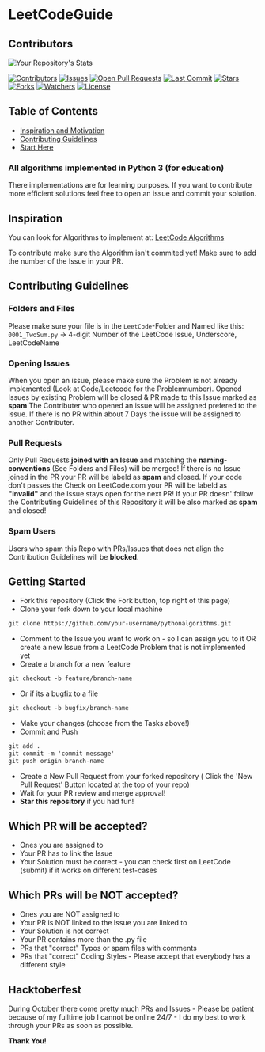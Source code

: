 # LeetCodeGuide
## Contributors
![Your Repository's Stats](https://contrib.rocks/image?repo=Vineet-Dhaimodker/LeetCodeGuide)

[![Contributors](https://img.shields.io/github/contributors/Vineet-Dhaimodker/LeetCodeGuide)](https://github.com/Vineet-Dhaimodker/LeetCodeGuide/graphs/contributors)
[![Issues](https://img.shields.io/github/issues/Vineet-Dhaimodker/LeetCodeGuide)](https://github.com/Vineet-Dhaimodker/LeetCodeGuide/issues)
[![Open Pull Requests](https://img.shields.io/github/issues-pr-raw/Vineet-Dhaimodker/LeetCodeGuide)](https://github.com/Vineet-Dhaimodker/LeetCodeGuide/pulls)
[![Last Commit](https://img.shields.io/github/last-commit/Vineet-Dhaimodker/LeetCodeGuide)](https://github.com/Vineet-Dhaimodker/LeetCodeGuide)
[![Stars](https://img.shields.io/github/stars/Vineet-Dhaimodker/LeetCodeGuide)](https://github.com/Vineet-Dhaimodker/LeetCodeGuide/stargazers)
[![Forks](https://img.shields.io/github/forks/Vineet-Dhaimodker/LeetCodeGuide)](https://github.com/Vineet-Dhaimodker/LeetCodeGuide/network/members)
[![Watchers](https://img.shields.io/github/watchers/Vineet-Dhaimodker/LeetCodeGuide)](https://github.com/Vineet-Dhaimodker/LeetCodeGuide/watchers)
[![License](https://img.shields.io/github/license/Vineet-Dhaimodker/LeetCodeGuide)](https://github.com/Vineet-Dhaimodker/LeetCodeGuide/blob/master/LICENSE)


## Table of Contents
* [Inspiration and Motivation](#inspiration)
* [Contributing Guidelines](#contributing-guidelines)
* [Start Here](#getting-started)




### All algorithms implemented in Python 3 (for education)
There implementations are for learning purposes. If you want to contribute more efficient solutions feel free to open an issue and commit your solution.

## Inspiration

You can look for Algorithms to implement at: [LeetCode Algorithms](https://leetcode.com/problemset/algorithms/) 

To contribute make sure the Algorithm isn't commited yet! Make sure to add the number of the Issue in your PR.

## Contributing Guidelines

### Folders and Files
Please make sure your file is in the `LeetCode`-Folder and Named like this:
`0001_TwoSum.py` -> 4-digit Number of the LeetCode Issue, Underscore, LeetCodeName

### Opening Issues
When you open an issue, please make sure the Problem is not already implemented (Look at Code/Leetcode for the Problemnumber). 
Opened Issues by existing Problem will be closed & PR made to this Issue marked as **spam**
The Contributer who opened an issue will be assigned prefered to the issue. If there is no PR within about 7 Days the issue will be assigned to another Contributer.

### Pull Requests
Only Pull Requests **joined with an Issue** and matching the **naming-conventions** (See Folders and Files) will be merged!
If there is no Issue joined in the PR your PR will be labeld as **spam** and closed.
If your code don't passes the Check on LeetCode.com your PR will be labeld as **"invalid"** and the Issue stays open for the next PR!
If your PR doesn' follow the Contributing Guidelines of this Repository it will be also marked as **spam** and closed!

### Spam Users
Users who spam this Repo with PRs/Issues that does not align the Contribution Guidelines will be **blocked**.

## Getting Started
* Fork this repository (Click the Fork button, top right of this page)
* Clone your fork down to your local machine
```markdown
git clone https://github.com/your-username/pythonalgorithms.git
```
* Comment to the Issue you want to work on - so I can assign you to it OR create a new Issue from a LeetCode Problem that is not implemented yet
* Create a branch for a new feature
```markdown
git checkout -b feature/branch-name
```
* Or if its a bugfix to a file
```markdown
git checkout -b bugfix/branch-name
```
* Make your changes (choose from the Tasks above!)
* Commit and Push
```markdown
git add .
git commit -m 'commit message'
git push origin branch-name
```
* Create a New Pull Request from your forked repository ( Click the 'New Pull Request' Button located at the top of your repo)
* Wait for your PR review and merge approval!
* __Star this repository__ if you had fun!

## Which PR will be accepted?
* Ones you are assigned to
* Your PR has to link the Issue
* Your Solution must be correct - you can check first on LeetCode (submit) if it works on different test-cases

## Which PRs will be NOT accepted?
* Ones you are NOT assigned to
* Your PR is NOT linked to the Issue you are linked to
* Your Solution is not correct
* Your PR contains more than the .py file
* PRs that "correct" Typos or spam files with comments
* PRs that "correct" Coding Styles - Please accept that everybody has a different style

## Hacktoberfest
During October there come pretty much PRs and Issues - Please be patient because of my fulltime job I cannot be online 24/7 - I do my best to work through your PRs as soon as possible.

__Thank You!__ 

